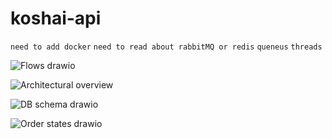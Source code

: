 # koshai-api
`need to add docker`
`need to read about rabbitMQ or redis`
`queneus`
`threads`

![Flows drawio](https://github.com/rubyazz/koshai-api/assets/98265750/ac99bb0c-2507-44fa-b044-cc673cc352bd)

![Architectural overview](https://github.com/rubyazz/koshai-api/assets/98265750/c752082a-c9a5-484a-8977-b778b076e0c6)

![DB schema drawio](https://github.com/rubyazz/koshai-api/assets/98265750/f6846444-9470-4fa6-ab72-05f937ae0cbd)

![Order states drawio](https://github.com/rubyazz/koshai-api/assets/98265750/cdb16351-9fae-419d-b62d-bebf50692879)
